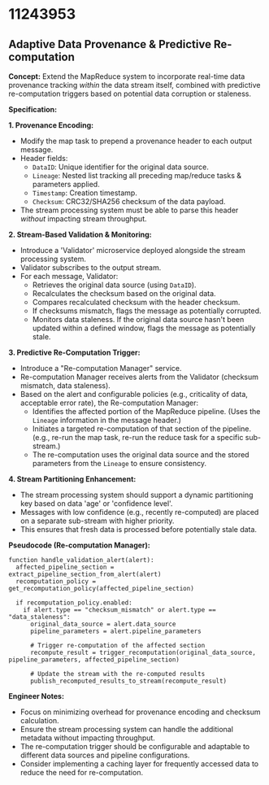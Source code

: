 # 11243953

## Adaptive Data Provenance & Predictive Re-computation

**Concept:** Extend the MapReduce system to incorporate real-time data provenance tracking *within* the data stream itself, combined with predictive re-computation triggers based on potential data corruption or staleness.

**Specification:**

**1. Provenance Encoding:**

*   Modify the map task to prepend a provenance header to each output message.
*   Header fields:
    *   `DataID`: Unique identifier for the original data source.
    *   `Lineage`: Nested list tracking all preceding map/reduce tasks & parameters applied.
    *   `Timestamp`: Creation timestamp.
    *   `Checksum`:  CRC32/SHA256 checksum of the data payload.
*   The stream processing system must be able to parse this header *without* impacting stream throughput.

**2. Stream-Based Validation & Monitoring:**

*   Introduce a 'Validator' microservice deployed alongside the stream processing system.
*   Validator subscribes to the output stream.
*   For each message, Validator:
    *   Retrieves the original data source (using `DataID`).
    *   Recalculates the checksum based on the original data.
    *   Compares recalculated checksum with the header checksum.
    *   If checksums mismatch, flags the message as potentially corrupted.
    *   Monitors data staleness.  If the original data source hasn't been updated within a defined window, flags the message as potentially stale.

**3. Predictive Re-Computation Trigger:**

*   Introduce a "Re-computation Manager" service.
*   Re-computation Manager receives alerts from the Validator (checksum mismatch, data staleness).
*   Based on the alert and configurable policies (e.g., criticality of data, acceptable error rate), the Re-computation Manager:
    *   Identifies the affected portion of the MapReduce pipeline.  (Uses the `Lineage` information in the message header.)
    *   Initiates a targeted re-computation of that section of the pipeline.  (e.g., re-run the map task, re-run the reduce task for a specific sub-stream.)
    *   The re-computation uses the original data source and the stored parameters from the `Lineage` to ensure consistency.

**4. Stream Partitioning Enhancement:**

*   The stream processing system should support a dynamic partitioning key based on data 'age' or 'confidence level'.
*   Messages with low confidence (e.g., recently re-computed) are placed on a separate sub-stream with higher priority.
*   This ensures that fresh data is processed before potentially stale data.

**Pseudocode (Re-computation Manager):**

```
function handle_validation_alert(alert):
  affected_pipeline_section = extract_pipeline_section_from_alert(alert)
  recomputation_policy = get_recomputation_policy(affected_pipeline_section)

  if recomputation_policy.enabled:
    if alert.type == "checksum_mismatch" or alert.type == "data_staleness":
      original_data_source = alert.data_source
      pipeline_parameters = alert.pipeline_parameters

      # Trigger re-computation of the affected section
      recompute_result = trigger_recomputation(original_data_source, pipeline_parameters, affected_pipeline_section)

      # Update the stream with the re-computed results
      publish_recomputed_results_to_stream(recompute_result)
```

**Engineer Notes:**

*   Focus on minimizing overhead for provenance encoding and checksum calculation.
*   Ensure the stream processing system can handle the additional metadata without impacting throughput.
*   The re-computation trigger should be configurable and adaptable to different data sources and pipeline configurations.
*   Consider implementing a caching layer for frequently accessed data to reduce the need for re-computation.